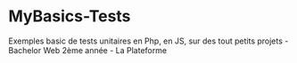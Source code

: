 # MyBasics-Tests
Exemples basic de tests unitaires en Php, en JS, sur des tout petits projets - Bachelor Web 2ème année - La Plateforme
